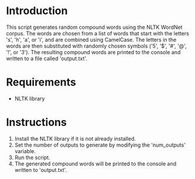 # Introduction

This script generates random compound words using the NLTK WordNet corpus. The words are chosen from a list of words that start with the letters 's', 'h', 'a', or 'i', and are combined using CamelCase. The letters in the words are then substituted with randomly chosen symbols ('5', '$', '#', '@', '!', or '3'). The resulting compound words are printed to the console and written to a file called 'output.txt'.

# Requirements

- NLTK library

# Instructions

1. Install the NLTK library if it is not already installed.
2. Set the number of outputs to generate by modifying the 'num_outputs' variable.
3. Run the script.
4. The generated compound words will be printed to the console and written to 'output.txt'.
